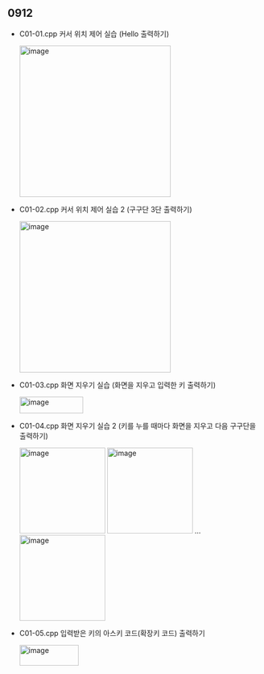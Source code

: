 ## 0912

- C01-01.cpp 커서 위치 제어 실습 (Hello 출력하기)
  
  <img width="300" height="300" alt="image" src="https://github.com/user-attachments/assets/c9ca4af4-2cef-4e41-bf9e-640a59800dfb" />

- C01-02.cpp 커서 위치 제어 실습 2 (구구단 3단 출력하기)
  
  <img width="300" height="300" alt="image" src="https://github.com/user-attachments/assets/41e44074-2edd-43c0-8895-7ec2d8d4ea54" />

- C01-03.cpp 화면 지우기 실습 (화면을 지우고 입력한 키 출력하기)

  <img width="126" height="33" alt="image" src="https://github.com/user-attachments/assets/962944d8-70ae-4c5d-b2a7-5c2a6342f777" />

- C01-04.cpp 화면 지우기 실습 2 (키를 누를 때마다 화면을 지우고 다음 구구단을 출력하기)

  <img  height="170" alt="image" src="https://github.com/user-attachments/assets/49d5bb2b-e853-41de-bacb-08488872ab9b" />
  <img  height="170" alt="image" src="https://github.com/user-attachments/assets/bb62ba1a-9f2c-4c9c-aac8-7721ce70b705" /> ...
  <img  height="170" alt="image" src="https://github.com/user-attachments/assets/a78d8d6d-66b6-43a9-8350-8d82bb0589d8" />

- C01-05.cpp 입력받은 키의 아스키 코드(확장키 코드) 출력하기

  <img width="117" height="41" alt="image" src="https://github.com/user-attachments/assets/9c09d80e-50b8-4620-966d-92ed6bb2869d" />
